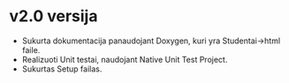 # v2.0 versija

*   Sukurta dokumentacija panaudojant Doxygen, kuri yra Studentai->html faile.
*   Realizuoti Unit testai, naudojant Native Unit Test Project.
*   Sukurtas Setup failas.
